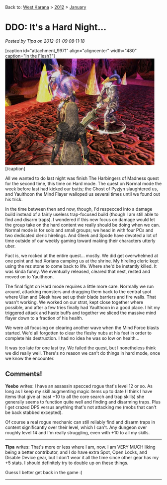 Back to: [West Karana](/posts/westkarana.md) > [2012](/posts/2012/westkarana.md) > [January](./westkarana.md)
# DDO: It's a Hard Night...

*Posted by Tipa on 2012-01-09 08:11:18*

[caption id="attachment\_9971" align="aligncenter" width="480" caption="In the Flesh?"][![](../../../uploads/2012/01/dndclient-2012-01-08-23-22-52-51-480x343.jpg "In the Flesh?")](../../../uploads/2012/01/dndclient-2012-01-08-23-22-52-51.jpg)[/caption]

All we wanted to do last night was finish The Harbingers of Madness quest for the second time, this time on Hard mode. The quest on Normal mode the week before last had kicked our butts; the Ghost of Pyzjyn slaughtered us, and Yaulthoon the Mind Flayer walloped us several times until we found out his trick.

In the time between then and now, though, I'd respecced into a damage build instead of a fairly useless trap-focused build (though I am still able to find and disarm traps). I wondered if this new focus on damage would let the group take on the hard content we really should be doing when we can. Normal mode is for solo and small groups; we head in with four PCs and two dedicated cleric hirelings. And Gleek and Spode have devoted a lot of time outside of our weekly gaming toward making their characters utterly uber.

Fact is, we rocked at the entire quest... mostly. We did get overwhelmed at one point and had Xorians camping us at the shrine. My hireling cleric kept using the rez stone to come back to life. Where she'd be instantly killed. It was kinda funny. We eventually released, cleared that nest, rested and moved on to Yaulthoon.

The final fight on Hard mode requires a little more care. Normally we run around, attacking monsters and dragging them back to the central spot where Ulan and Gleek have set up their blade barriers and fire walls. That wasn't working. We worked on our strat, kept close together where possible, and after a few tries finally had Yaulthoon in a good place. I hit my triggered attack and haste buffs and together we sliced the massive mind flayer down to a fraction of his health.

We were all focusing on clearing another wave when the Mind Force blasts started. We'd all forgotten to clear the fleshy nubs at his feet in order to complete his destruction. I had no idea he was so low on health...

It was too late for one last try. We failed the quest, but I nonetheless think we did really well. There's no reason we can't do things in hard mode, once we know the encounter.
## Comments!

**Yeebo** writes: I have an assassin specced rogue that's level 12 or so. As long as I keep my skill augmenting magic items up to date (I think I have items that give at least +10 to all the core search and trap skills) she generally seems to function quite well and finding and disarming traps. Plus I get crazed DPS versus anything that's not attacking me (mobs that can't be back stabbed excepted). 

Of course a real rogue mechanic can still reliably find and disarm traps in content significantly over their level, which I can't. Any dungeon over roughly level 14 and I'm really struggling, even with +10 to all my skills.

---

**Tipa** writes: That's more or less where I am, now. I am VERY MUCH liking being a better contributor, and I do have extra Spot, Open Locks, and Disable Device gear, but I don't wear it all the time since other gear has my +5 stats. I should definitely try to double up on these things.

Guess I better get back in the game :)

---

